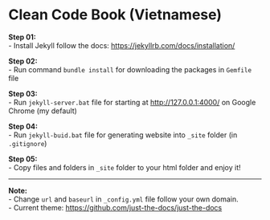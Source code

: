 # Clean Code Book (Vietnamese)

**Step 01:**  
\- Install Jekyll follow the docs: https://jekyllrb.com/docs/installation/

**Step 02:**  
\- Run command `bundle install` for downloading the packages in `Gemfile` file

**Step 03:**  
\- Run `jekyll-server.bat` file for starting at http://127.0.0.1:4000/ on Google Chrome (my default)

**Step 04:**  
\- Run `jekyll-buid.bat` file for generating website into `_site` folder (in `.gitignore`)

**Step 05:**  
\- Copy files and folders in `_site` folder to your html folder and enjoy it!

---

**Note:**  
\- Change `url` and `baseurl` in `_config.yml` file follow your own domain.  
\- Current theme: https://github.com/just-the-docs/just-the-docs





